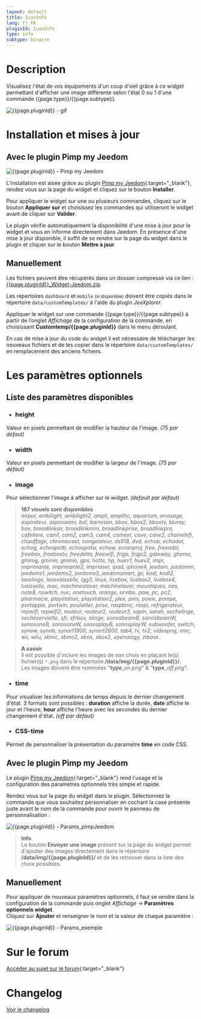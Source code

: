 ```yaml
---
layout: default
title: IconInfo
lang: fr_FR
pluginId: IconInfo
type: info
subtype: binaire
---
```


# Description

Visualisez l'état de vos équipements d'un coup d'oeil grâce à ce widget permettant d'afficher une image différente selon l'état 0 ou 1 d'une commande {{page.type}}/{{page.subtype}}.

![{{page.pluginId}} - gif]({{site.baseurl}}/{{page.pluginId}}/img/{{page.pluginId}}.gif "{{page.pluginId}} - gif")

# Installation et mises à jour

## Avec le plugin Pimp my Jeedom

![{{page.pluginId}} - Pimp my Jeedom]({{site.baseurl}}/{{page.pluginId}}/img/{{page.pluginId}}_pimpJeedom.png "{{page.pluginId}} - Pimp my Jeedom")

L'installation est aisée grâce au plugin [Pimp my Jeedom]({{site.market}}/index.php?v=d&plugin_id=4005){:target="\_blank"}, rendez vous sur la page du widget et cliquez sur le bouton **Installer**.

Pour appliquer le widget sur une ou plusieurs commandes, cliquez sur le bouton **Appliquer sur** et choisissez les commandes qui utiliseront le widget avant de cliquer sur **Valider**.

Le plugin vérifie automatiquement la disponibilité d'une mise à jour pour le widget et vous en informe directement dans Jeedom. En présence d'une mise à jour disponible, il suffit de se rendre sur la page du widget dans le plugin et cliquer sur le bouton **Mettre à jour**.

## Manuellement

Les fichiers peuvent être récupérés dans un dossier compressé via ce lien : [{{page.pluginId}}_Widget-Jeedom.zip](https://github.com/Salvialf/JEEDOM-Widget-{{page.pluginId}}/raw/master/{{page.pluginId}}_WidgetJeedom.zip).

Les répertoires `dashboard` et `mobile` <small>(si disponible)</small> doivent être copiés dans le répertoire `data/customTemplates/` à l'aide du plugin *JeeXplorer*.

Appliquer le widget sur une commande {{page.type}}/{{page.subtype}} à partir de l’onglet *Affichage* de la configuration de la commande, en choisissant **Customtemp/{{page.pluginId}}** dans le menu déroulant.

En cas de mise à jour du code du widget il est nécessaire de télécharger les nouveaux fichiers et de les copier dans le répertoire `data/customTemplates/` en remplacement des anciens fichiers.

# Les paramètres optionnels

## Liste des paramètres disponibles

* ### height
Valeur en pixels permettant de modifier la hauteur de l'image. *(75 par défaut)*

* ### width
Valeur en pixels permettant de modifier la largeur de l'image. *(75 par défaut)*

* ### image
Pour sélectionner l'image à afficher sur le widget. *(default par défaut)*

> **187 visuels sont disponibles**    
*airpur, ambilight, ambilight2, ampli, amplihc, aquarium, arrosage, aspirateur, aspixiaomi, bal, barreson, bbox, bbox2, bboxtv, bluray, box, broadlinkair, broadlinkmini, broadlinkprise, broadlinkpro, cafetiere, cam1, cam2, cam3, cam4, camext, cave, cave2, chainehifi, chauffage, chromecast, congelateur, ds918, dvd, echob, echodot, echog, echospotb, echospotw, echow, ecranproj, free, freeadsl, freebox, freeboxtv, freedelta, freewifi, frigo, frigo2, gateway, ghome, gminig, gminin, gminio, gps, hotte, hp, huev1, huev2, impr, imprimante, imprimante2, imprlaser, ipad, iphone4, jeedom, jeedomm, jeedoms1, jeedoms2, jeedoms3, jeedomsmart, jpi, kodi, kodi2, lavelinge, lavevaisselle, lgg3, linux, livebox, livebox2, livebox4, lvaisselle, mac, machinealaver, machinelaver, moustiques, nas, note8, nswitch, nuc, onetouch, orange, orvibo, paw, pc, pc2, pharmacie, playstation, playstation2, plex, pms, poele, pompe, portapple, portwin, poulailler, prise, raspbmc, raspi, refrigerateur, repwifi, repwifi2, routeur, routeur2, routeur3, sapin, sarah, sechelinge, secheserviette, sfr, sfrbox, slinge, sonosbeamB, sonosbeamW, sonosoneB, sonosoneW, sonosplayB, sonosplayW,  subwoofer, switch, synow, synob, synort1900, synort2600, tab4, tv, tv2, videoproj, vmc, wii, wiiu, xbmc, xbmc2, xbox, xbox2, xpenology, zibase*.

> **A savoir**    
Il est possible d'inclure les images de son choix en plaçant le(s) fichier(s) `*.png` dans le répertoire **/data/img/{{page.pluginId}}/**.    
Les images doivent être nommées "**type**\_*on.png*" & "**type**\_*off.png*".

* ### time
Pour visualiser les informations de temps depuis le dernier changement d'état. 3 formats sont possibles : **duration** affiche la durée, **date** affiche le jour et l'heure, **hour** affiche l'heure avec les secondes du dernier changement d'état. *(off par défaut)*

* ### CSS-time
Permet de personnaliser la présentation du paramètre **time** en code CSS.

## Avec le plugin Pimp my Jeedom

Le plugin [Pimp my Jeedom]({{site.market}}/index.php?v=d&plugin_id=4005){:target="\_blank"} rend l'usage et la configuration des paramètres optionnels très simple et rapide.

Rendez vous sur la page du widget dans le plugin. Sélectionnez la commande que vous souhaitez personnaliser en cochant la case présente juste avant le nom de la commande pour ouvrir le panneau de personnalisation :

![{{page.pluginId}} - Params_pimpJeedom]({{site.baseurl}}/{{page.pluginId}}/img/{{page.pluginId}}_Params_pimpJeedom.png "{{page.pluginId}} - Params_pimpJeedom")

> **Info**    
Le bouton **Envoyer une image** présent sur la page du widget permet d'ajouter des images directement dans le répertoire **/data/img/{{page.pluginId}}/** et de les retrouver dans la liste des choix possibles.

## Manuellement

Pour appliquer de nouveaux paramètres optionnels, il faut se rendre dans la configuration de la commande puis onglet *Affichage* -> **Paramètres optionnels widget**.    
Cliquez sur **Ajouter** et renseigner le nom et la valeur de chaque paramètre :

![{{page.pluginId}} - Params_exemple]({{site.baseurl}}/{{page.pluginId}}/img/{{page.pluginId}}_Params_Example.png "{{page.pluginId}} - Params_exemple")

# Sur le forum

[Accéder au sujet sur le forum](https://community.jeedom.com/t/salvialf-widget-iconinfo-info-binaire/7970){:target="\_blank"}

# Changelog

[Voir le changelog]({{site.baseurl}}/{{page.pluginId}}/{{page.lang}}/changelog)
